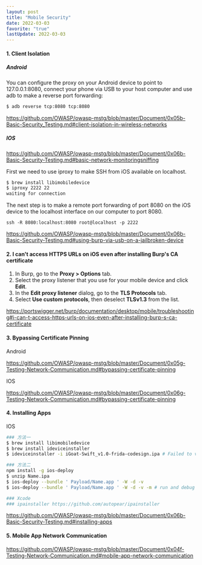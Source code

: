 ```yaml
---
layout: post
title: "Mobile Security"
date: 2022-03-03
favorite: "true"
lastUpdate: 2022-03-03
---
```


#### 1. Client Isolation

##### Android

You can configure the proxy on your Android device to point to 127.0.0.1:8080, connect your phone via USB to your host computer and use adb to make a reverse port forwarding:

```bash
$ adb reverse tcp:8080 tcp:8080
```

https://github.com/OWASP/owasp-mstg/blob/master/Document/0x05b-Basic-Security_Testing.md#client-isolation-in-wireless-networks

##### IOS

https://github.com/OWASP/owasp-mstg/blob/master/Document/0x06b-Basic-Security-Testing.md#basic-network-monitoringsniffing

First we need to use iproxy to make SSH from iOS available on localhost.

```bash
$ brew install libimobiledevice
$ iproxy 2222 22
waiting for connection
```

The next step is to make a remote port forwarding of port 8080 on the iOS device to the localhost interface on our computer to port 8080.

```
ssh -R 8080:localhost:8080 root@localhost -p 2222
```

https://github.com/OWASP/owasp-mstg/blob/master/Document/0x06b-Basic-Security-Testing.md#using-burp-via-usb-on-a-jailbroken-device

#### 2. I can't access HTTPS URLs on iOS even after installing Burp's CA certificate

1. In Burp, go to the **Proxy > Options** tab.
2. Select the proxy listener that you use for your mobile device and click **Edit**.
3. In the **Edit proxy listener** dialog, go to the **TLS Protocols** tab.
4. Select **Use custom protocols**, then deselect **TLSv1.3** from the list.

https://portswigger.net/burp/documentation/desktop/mobile/troubleshooting#i-can-t-access-https-urls-on-ios-even-after-installing-burp-s-ca-certificate

#### 3. Bypassing Certificate Pinning

Android

https://github.com/OWASP/owasp-mstg/blob/master/Document/0x05g-Testing-Network-Communication.md#bypassing-certificate-pinning

IOS

https://github.com/OWASP/owasp-mstg/blob/master/Document/0x06g-Testing-Network-Communication.md#bypassing-certificate-pinning

#### 4. Installing Apps

IOS

```bash
### 方法一
$ brew install libimobiledevice 
$ brew install ideviceinstaller
$ ideviceinstaller -i iGoat-Swift_v1.0-frida-codesign.ipa # Failed to verify code signature of xxx

### 方法二
npm install -g ios-deploy
$ unzip Name.ipa 
$ ios-deploy --bundle ' Payload/Name.app ' -W -d -v
$ ios-deploy --bundle ' Payload/Name.app ' -W -d -v -m # run and debug

### Xcode
### ipainstaller https://github.com/autopear/ipainstaller
```

https://github.com/OWASP/owasp-mstg/blob/master/Document/0x06b-Basic-Security-Testing.md#installing-apps

#### 5. Mobile App Network Communication

https://github.com/OWASP/owasp-mstg/blob/master/Document/0x04f-Testing-Network-Communication.md#mobile-app-network-communication

